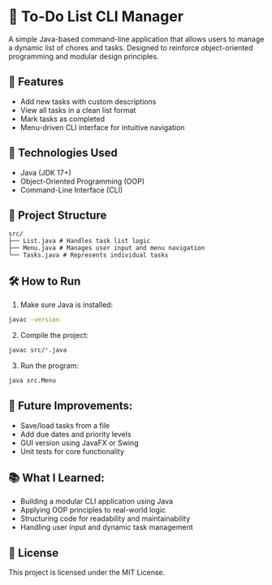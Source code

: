 # 📝 To-Do List CLI Manager

A simple Java-based command-line application that allows users to manage a dynamic list of chores and tasks. Designed to reinforce object-oriented programming and modular design principles.

## 🚀 Features

- Add new tasks with custom descriptions  
- View all tasks in a clean list format  
- Mark tasks as completed  
- Menu-driven CLI interface for intuitive navigation  

## 🧠 Technologies Used

- Java (JDK 17+)  
- Object-Oriented Programming (OOP)  
- Command-Line Interface (CLI)  

## 📁 Project Structure
```
src/ 
├── List.java # Handles task list logic
├── Menu.java # Manages user input and menu navigation
└── Tasks.java # Represents individual tasks 
```
## 🛠️ How to Run

1. Make sure Java is installed:
```bash
javac -version
```
2. Compile the project:

```bash
javac src/*.java
```
3. Run the program:
```bash
java src.Menu
```

## 📌 Future Improvements:

- Save/load tasks from a file
- Add due dates and priority levels
- GUI version using JavaFX or Swing
- Unit tests for core functionality

## 📚 What I Learned:

- Building a modular CLI application using Java
- Applying OOP principles to real-world logic
- Structuring code for readability and maintainability
- Handling user input and dynamic task management

## 📄 License
This project is licensed under the MIT License.